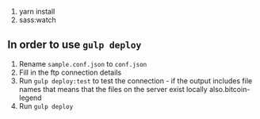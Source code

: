 1. yarn install
2. sass:watch

## In order to use `gulp deploy`
1. Rename `sample.conf.json` to `conf.json`
2. Fill in the ftp connection details
3. Run `gulp deploy:test` to test the connection - if the output includes file names that means that the files on the server exist locally also.bitcoin-legend
4. Run `gulp deploy`
